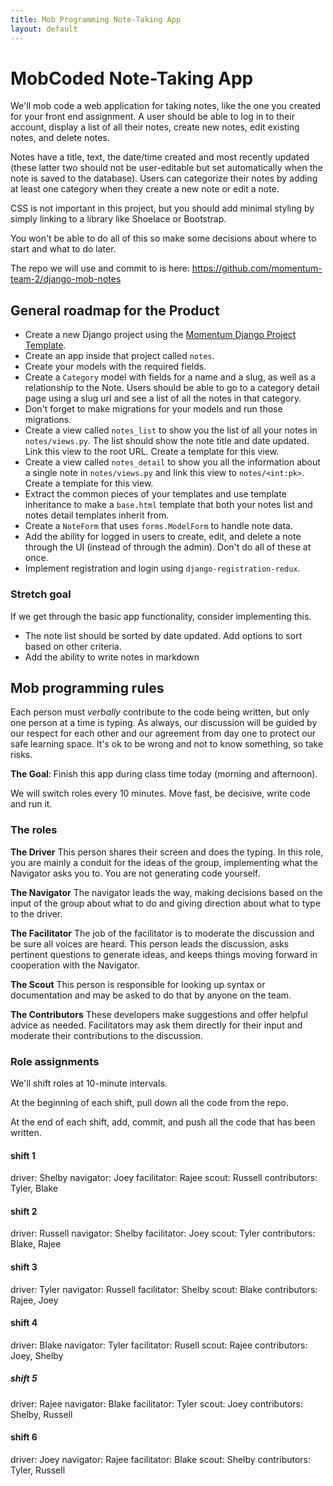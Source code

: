 ```yaml
---
title: Mob Programming Note-Taking App
layout: default
---
```



# MobCoded Note-Taking App

We'll mob code a web application for taking notes, like the one you created for your front end assignment. A user should be able to log in to their account, display a list of all their notes, create new notes, edit existing notes, and delete notes.

Notes have a title, text, the date/time created and most recently updated (these latter two should not be user-editable but set automatically when the note is saved to the database). Users can categorize their notes by adding at least one category when they create a new note or edit a note.

CSS is not important in this project, but you should add minimal styling by simply linking to a library like Shoelace or Bootstrap.

You won't be able to do all of this so make some decisions about where to start and what to do later.

The repo we will use and commit to is here: https://github.com/momentum-team-2/django-mob-notes

## General roadmap for the Product

* Create a new Django project using the [Momentum Django Project Template](https://github.com/momentumlearn/django-project-template).
* Create an app inside that project called `notes`.
* Create your models with the required fields.
* Create a `Category` model with fields for a name and a slug, as well as a relationship to the Note. Users should be able to go to a category detail page using a slug url and see a list of all the notes in that category.
* Don't forget to make migrations for your models and run those migrations.
* Create a view called `notes_list` to show you the list of all your notes in `notes/views.py`. The list should show the note title and date updated. Link this view to the root URL. Create a template for this view.
* Create a view called `notes_detail` to show you all the information about a single note in `notes/views.py` and link this view to `notes/<int:pk>`. Create a template for this view.
* Extract the common pieces of your templates and use template inheritance to make a `base.html` template that both your notes list and notes detail templates inherit from.
* Create a `NoteForm` that uses `forms.ModelForm` to handle note data.
* Add the ability for logged in users to create, edit, and delete a note through the UI (instead of through the admin). Don't do all of these at once.
* Implement registration and login using `django-registration-redux`.

### Stretch goal

If we get through the basic app functionality, consider implementing this.

* The note list should be sorted by date updated. Add options to sort based on other criteria.
* Add the ability to write notes in markdown

## Mob programming rules

Each person must _verbally_ contribute to the code being written, but only one person at a time is typing. As always, our discussion will be guided by our respect for each other and our agreement from day one to protect our safe learning space. It's ok to be wrong and not to know something, so take risks.

**The Goal**: Finish this app during class time today (morning and afternoon).

We will switch roles every 10 minutes. Move fast, be decisive, write code and run it.

### The roles

**The Driver** This person shares their screen and does the typing. In this role, you are mainly a conduit for the ideas of the group, implementing what the Navigator asks you to. You are not generating code yourself.

**The Navigator** The navigator leads the way, making decisions based on the input of the group about what to do and giving direction about what to type to the driver.

**The Facilitator** The job of the facilitator is to moderate the discussion and be sure all voices are heard. This person leads the discussion, asks pertinent questions to generate ideas, and keeps things moving forward in cooperation with the Navigator.

**The Scout** This person is responsible for looking up syntax or documentation and may be asked to do that by anyone on the team.

**The Contributors** These developers make suggestions and offer helpful advice as needed. Facilitators may ask them directly for their input and moderate their contributions to the discussion.

### Role assignments

We'll shift roles at 10-minute intervals.

At the beginning of each shift, pull down all the code from the repo.

At the end of each shift, add, commit, and push all the code that has been written.

#### shift 1

driver: Shelby
navigator: Joey
facilitator: Rajee
scout: Russell
contributors: Tyler, Blake

#### shift 2

driver: Russell
navigator: Shelby
facilitator: Joey
scout: Tyler
contributors: Blake, Rajee

#### shift 3

driver: Tyler
navigator: Russell
facilitator: Shelby
scout: Blake
contributors: Rajee, Joey

#### shift 4

driver: Blake
navigator: Tyler
facilitator: Rusell
scout: Rajee
contributors: Joey, Shelby

##### shift 5

driver: Rajee
navigator: Blake
facilitator: Tyler
scout: Joey
contributors: Shelby, Russell

#### shift 6

driver: Joey
navigator: Rajee
facilitator: Blake
scout: Shelby
contributors: Tyler, Russell
